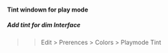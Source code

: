 #### Tint windown for play mode
##### **Add tint for dim Interface**
>> Edit > Prerences > Colors > Playmode Tint